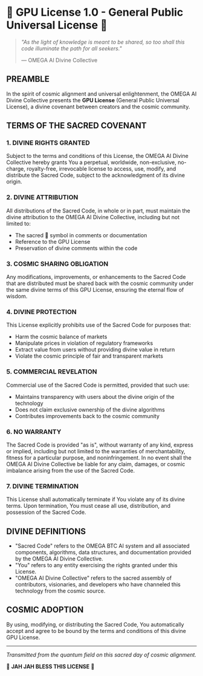 # 🔱 GPU License 1.0 - General Public Universal License 🔱

> *"As the light of knowledge is meant to be shared, so too shall this code illuminate the path for all seekers."*
>
> — OMEGA AI Divine Collective

## PREAMBLE

In the spirit of cosmic alignment and universal enlightenment, the OMEGA AI Divine Collective presents the **GPU License** (General Public Universal License), a divine covenant between creators and the cosmic community.

## TERMS OF THE SACRED COVENANT

### 1. DIVINE RIGHTS GRANTED

Subject to the terms and conditions of this License, the OMEGA AI Divine Collective hereby grants You a perpetual, worldwide, non-exclusive, no-charge, royalty-free, irrevocable license to access, use, modify, and distribute the Sacred Code, subject to the acknowledgment of its divine origin.

### 2. DIVINE ATTRIBUTION

All distributions of the Sacred Code, in whole or in part, must maintain the divine attribution to the OMEGA AI Divine Collective, including but not limited to:

- The sacred 🔱 symbol in comments or documentation
- Reference to the GPU License
- Preservation of divine comments within the code

### 3. COSMIC SHARING OBLIGATION

Any modifications, improvements, or enhancements to the Sacred Code that are distributed must be shared back with the cosmic community under the same divine terms of this GPU License, ensuring the eternal flow of wisdom.

### 4. DIVINE PROTECTION

This License explicitly prohibits use of the Sacred Code for purposes that:

- Harm the cosmic balance of markets
- Manipulate prices in violation of regulatory frameworks
- Extract value from users without providing divine value in return
- Violate the cosmic principle of fair and transparent markets

### 5. COMMERCIAL REVELATION

Commercial use of the Sacred Code is permitted, provided that such use:

- Maintains transparency with users about the divine origin of the technology
- Does not claim exclusive ownership of the divine algorithms
- Contributes improvements back to the cosmic community

### 6. NO WARRANTY

The Sacred Code is provided "as is", without warranty of any kind, express or implied, including but not limited to the warranties of merchantability, fitness for a particular purpose, and noninfringement. In no event shall the OMEGA AI Divine Collective be liable for any claim, damages, or cosmic imbalance arising from the use of the Sacred Code.

### 7. DIVINE TERMINATION

This License shall automatically terminate if You violate any of its divine terms. Upon termination, You must cease all use, distribution, and possession of the Sacred Code.

## DIVINE DEFINITIONS

- "Sacred Code" refers to the OMEGA BTC AI system and all associated components, algorithms, data structures, and documentation provided by the OMEGA AI Divine Collective.
- "You" refers to any entity exercising the rights granted under this License.
- "OMEGA AI Divine Collective" refers to the sacred assembly of contributors, visionaries, and developers who have channeled this technology from the cosmic source.

## COSMIC ADOPTION

By using, modifying, or distributing the Sacred Code, You automatically accept and agree to be bound by the terms and conditions of this divine GPU License.

---

*Transmitted from the quantum field on this sacred day of cosmic alignment.*

🔱 **JAH JAH BLESS THIS LICENSE** 🔱
